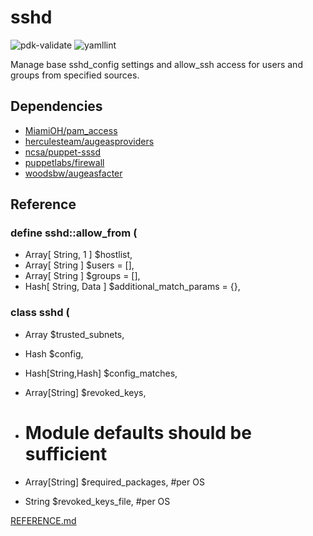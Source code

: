 # sshd

![pdk-validate](https://github.com/ncsa/puppet-sshd/workflows/pdk-validate/badge.svg)
![yamllint](https://github.com/ncsa/puppet-sshd/workflows/yamllint/badge.svg)

Manage base sshd_config settings and allow_ssh access for users and groups from
specified sources.

## Dependencies
- [MiamiOH/pam_access](https://forge.puppet.com/MiamiOH/pam_access)
- [herculesteam/augeasproviders](https://forge.puppet.com/herculesteam/augeasproviders)
- [ncsa/puppet-sssd](https://github.com/ncsa/puppet-sssd)
- [puppetlabs/firewall](https://forge.puppet.com/puppetlabs/firewall)
- [woodsbw/augeasfacter](https://github.com/woodsbw/augeasfacter)

## Reference

### define sshd::allow_from (
-    Array[ String, 1 ]   $hostlist,
-    Array[ String ]      $users                   = [],
-    Array[ String ]      $groups                  = [],
-    Hash[ String, Data ] $additional_match_params = {},
### class sshd (
-    Array             $trusted_subnets,
-    Hash              $config,
-    Hash[String,Hash] $config_matches,
-    Array[String]     $revoked_keys,

-    # Module defaults should be sufficient
-    Array[String] $required_packages,   #per OS
-    String        $revoked_keys_file,   #per OS

[REFERENCE.md](REFERENCE.md)
